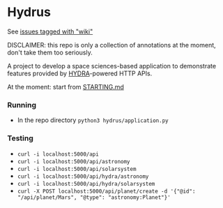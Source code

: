 # Hydrus

See [issues tagged with "wiki"](https://github.com/HTTP-APIs/hydrus/issues?q=is%3Aissue+is%3Aopen+label%3Awiki)


DISCLAIMER: this repo is only a collection of annotations at the moment, don't take them too seriously.

A project to develop a space sciences-based application to demonstrate features provided by [HYDRA](http://www.hydra-cg.com/spec/latest/core)-powered HTTP APIs.

At the moment: start from [STARTING.md](STARTING.md)

### Running
* In the repo directory `python3 hydrus/application.py`

### Testing
* `curl -i localhost:5000/api`
* `curl -i localhost:5000/api/astronomy`
* `curl -i localhost:5000/api/solarsystem`
* `curl -i localhost:5000/api/hydra/astronomy`
* `curl -i localhost:5000/api/hydra/solarsystem`
* `curl -X POST localhost:5000/api/planet/create -d '{"@id": "/api/planet/Mars", "@type": "astronomy:Planet"}'`
